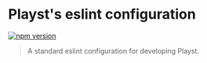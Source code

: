 # Playst's eslint configuration

[![npm version](https://badge.fury.io/js/%40playst%2Feslint-config.svg)](https://badge.fury.io/js/%40playst%2Feslint-config)

> A standard eslint configuration for developing Playst.
